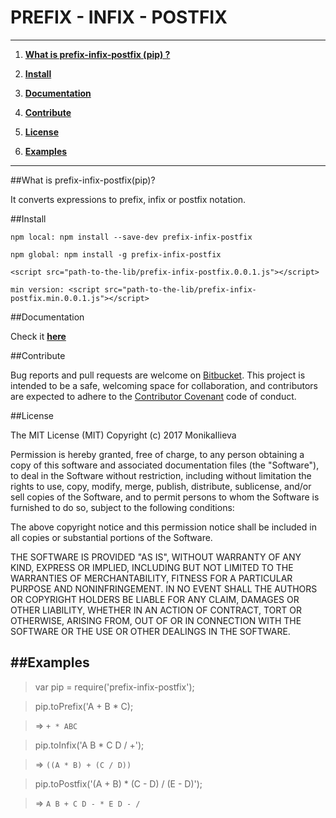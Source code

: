 # PREFIX - INFIX - POSTFIX
---

1. [**What is prefix-infix-postfix (pip) ?**](#markdown-header-what-is-sortjs)

2. [**Install**](#markdown-header-install)

3. [**Documentation**](#markdown-header-documentation)

4. [**Contribute**](#markdown-header-contribute)

5. [**License**](#markdown-header-license)

6. [**Examples**](#markdown-header-examples)

----

##What is prefix-infix-postfix(pip)?

It converts expressions to prefix, infix or postfix notation.

##Install

`npm local: npm install --save-dev prefix-infix-postfix`

`npm global: npm install -g prefix-infix-postfix`

`<script src="path-to-the-lib/prefix-infix-postfix.0.0.1.js"></script>`

`min version: <script src="path-to-the-lib/prefix-infix-postfix.min.0.0.1.js"></script>`

##Documentation

Check it [**here**](https://bitbucket.org/front-end-x/prefix-infix-postfix/wiki)

##Contribute

Bug reports and pull requests are welcome on [Bitbucket](https://bitbucket.org/front-end-x/prefix-infix-postfix ). This project is intended to be a safe, welcoming space for collaboration, and contributors are expected to adhere to the [Contributor Covenant](http://contributor-covenant.org) code of conduct.

##License

The MIT License (MIT) Copyright (c) 2017 MonikaIlieva

Permission is hereby granted, free of charge, to any person obtaining a copy
of this software and associated documentation files (the "Software"), to deal
in the Software without restriction, including without limitation the rights
to use, copy, modify, merge, publish, distribute, sublicense, and/or sell
copies of the Software, and to permit persons to whom the Software is
furnished to do so, subject to the following conditions:

The above copyright notice and this permission notice shall be included in
all copies or substantial portions of the Software.

THE SOFTWARE IS PROVIDED "AS IS", WITHOUT WARRANTY OF ANY KIND, EXPRESS OR
IMPLIED, INCLUDING BUT NOT LIMITED TO THE WARRANTIES OF MERCHANTABILITY,
FITNESS FOR A PARTICULAR PURPOSE AND NONINFRINGEMENT. IN NO EVENT SHALL THE
AUTHORS OR COPYRIGHT HOLDERS BE LIABLE FOR ANY CLAIM, DAMAGES OR OTHER
LIABILITY, WHETHER IN AN ACTION OF CONTRACT, TORT OR OTHERWISE, ARISING FROM,
OUT OF OR IN CONNECTION WITH THE SOFTWARE OR THE USE OR OTHER DEALINGS IN
THE SOFTWARE.

##Examples
----

>   var pip = require('prefix-infix-postfix');


>    pip.toPrefix('A + B * C);

>    =>     `+ * ABC`


>    pip.toInfix('A B * C D / +');

>    =>     `((A * B) + (C / D))`


>    pip.toPostfix('(A + B) * (C - D) / (E - D)');

>    =>     `A B + C D - * E D - /`